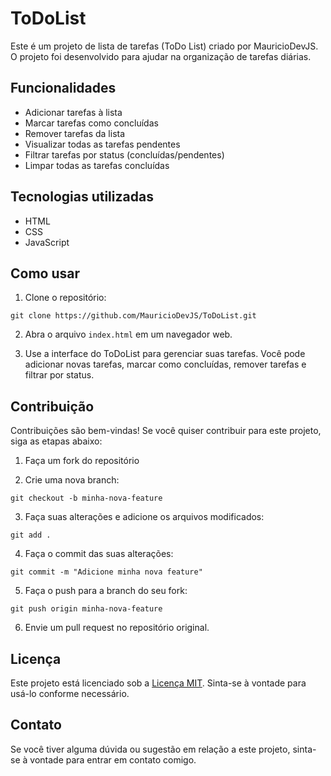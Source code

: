 # ToDoList

Este é um projeto de lista de tarefas (ToDo List) criado por MauricioDevJS. O projeto foi desenvolvido para ajudar na organização de tarefas diárias.

## Funcionalidades

-   Adicionar tarefas à lista
-   Marcar tarefas como concluídas
-   Remover tarefas da lista
-   Visualizar todas as tarefas pendentes
-   Filtrar tarefas por status (concluídas/pendentes)
-   Limpar todas as tarefas concluídas

## Tecnologias utilizadas

-   HTML
-   CSS
-   JavaScript

## Como usar

1. Clone o repositório:

```shell
git clone https://github.com/MauricioDevJS/ToDoList.git
```

2. Abra o arquivo `index.html` em um navegador web.

3. Use a interface do ToDoList para gerenciar suas tarefas. Você pode adicionar novas tarefas, marcar como concluídas, remover tarefas e filtrar por status.

## Contribuição

Contribuições são bem-vindas! Se você quiser contribuir para este projeto, siga as etapas abaixo:

1. Faça um fork do repositório

2. Crie uma nova branch:

```shell
git checkout -b minha-nova-feature
```

3. Faça suas alterações e adicione os arquivos modificados:

```shell
git add .
```

4. Faça o commit das suas alterações:

```shell
git commit -m "Adicione minha nova feature"
```

5. Faça o push para a branch do seu fork:

```shell
git push origin minha-nova-feature
```

6. Envie um pull request no repositório original.

## Licença

Este projeto está licenciado sob a [Licença MIT](LICENSE). Sinta-se à vontade para usá-lo conforme necessário.

## Contato

Se você tiver alguma dúvida ou sugestão em relação a este projeto, sinta-se à vontade para entrar em contato comigo.
